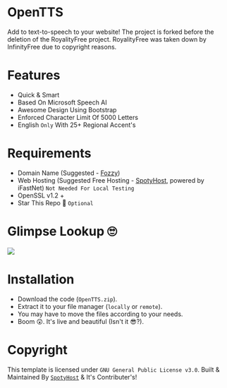 # OpenTTS
Add to text-to-speech to your website! The project is forked before the deletion of the RoyalityFree project. RoyalityFree was taken down by InfinityFree due to copyright reasons.


# Features
- Quick & Smart
- Based On Microsoft Speech AI
- Awesome Design Using Bootstrap
- Enforced Character Limit Of 5000 Letters
- English `Only` With 25+ Regional Accent's

# Requirements
- Domain Name (Suggested - [Fozzy](https://accounts.fozzy.com/))
- Web Hosting (Suggested Free Hosting - [SpotyHost](https://spotyhost.org/), powered by iFastNet) `Not Needed For Local Testing`
- OpenSSL v1.2 +
- Star This Repo 🤩 `Optional`

# Glimpse Lookup 🙄

<img src="https://i.imgur.com/xiWV3T1.png">

# Installation

- Download the code (`OpenTTS.zip`).
- Extract it to your file manager (`locally` or `remote`).
- You may have to move the files according to your needs.
- Boom 😲. It's live and beautiful (Isn't it 😎?).

# Copyright

This template is licensed under `GNU General Public License v3.0`. Built & Maintained By [`SpotyHost`](https://github.com/SpotyHost) & It's Contributer's!
